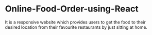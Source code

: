 # Online-Food-Order-using-React
It is a responsive website which provides users to get the food to their desired location from their favourite restaurants by just sitting at home.

